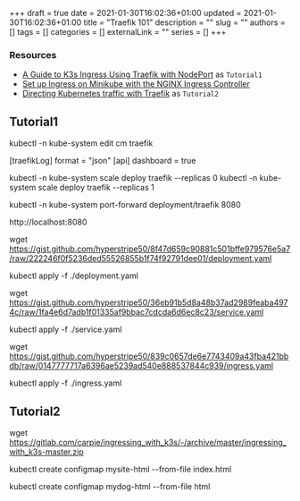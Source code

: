 +++
draft = true
date = 2021-01-30T16:02:36+01:00
updated = 2021-01-30T16:02:36+01:00
title = "Traefik 101"
description = ""
slug = ""
authors = []
tags = []
categories = []
externalLink = ""
series = []
+++


### Resources

* [A Guide to K3s Ingress Using Traefik with NodePort](https://levelup.gitconnected.com/a-guide-to-k3s-ingress-using-traefik-with-nodeport-6eb29add0b4b) as `Tutorial1`
* [Set up Ingress on Minikube with the NGINX Ingress Controller](https://kubernetes.io/docs/tasks/access-application-cluster/ingress-minikube/)
* [Directing Kubernetes traffic with Traefik](https://opensource.com/article/20/3/kubernetes-traefik) as `Tutorial2`


## Tutorial1

kubectl -n kube-system edit cm traefik

[traefikLog]
  format = "json"
[api]
  dashboard = true

kubectl -n kube-system scale deploy traefik --replicas 0
kubectl -n kube-system scale deploy traefik --replicas 1

kubectl -n kube-system port-forward deployment/traefik 8080

http://localhost:8080


wget https://gist.github.com/hyperstripe50/8f47d659c90881c501bffe979576e5a7/raw/222246f0f5236ded55526855b1f74f92791dee01/deployment.yaml

kubectl apply -f ./deployment.yaml

wget https://gist.github.com/hyperstripe50/36eb91b5d8a48b37ad2989feaba4974c/raw/1fa4e6d7adb1f01335af9bbac7cdcda6d6ec8c23/service.yaml

kubectl apply -f ./service.yaml

wget https://gist.github.com/hyperstripe50/839c0657de6e7743409a43fba421bbdb/raw/0147777717a6396ae5239ad540e888537844c939/ingress.yaml

kubectl apply -f ./ingress.yaml


## Tutorial2

wget https://gitlab.com/carpie/ingressing_with_k3s/-/archive/master/ingressing_with_k3s-master.zip




kubectl create configmap mysite-html --from-file index.html

kubectl create configmap mydog-html --from-file html
